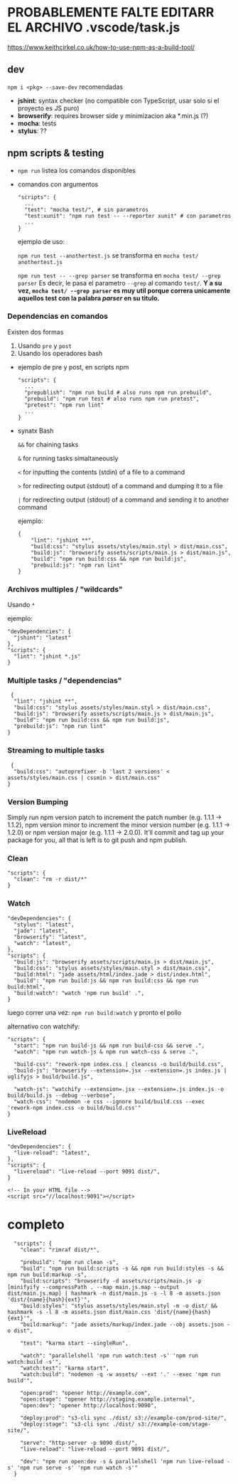 # PROBABLEMENTE FALTE EDITARR EL ARCHIVO .vscode/task.js

https://www.keithcirkel.co.uk/how-to-use-npm-as-a-build-tool/


## dev

`npm i <pkg> --save-dev` recomendadas

* **jshint**: syntax checker (no compatible con TypeScript, usar solo si el proyecto es JS puro)
* **browserify**: requires browser side y minimizacion aka *.min.js (?)
* **mocha**: tests
* **stylus**: ??

## npm scripts & testing

* `npm run` listea los comandos disponibles

* comandos con argumentos

  ```
  "scripts": {
    ...
    "test": "mocha test/", # sin parametros
    "test:xunit": "npm run test -- --reporter xunit" # con parametros
    ...
  }
  ```

  ejemplo de uso:
  
  `npm run test --anothertest.js` se transforma en `mocha test/ anothertest.js`

  `npm run test -- --grep parser` se transforma en `mocha test/ --grep parser` Es decir, le pasa el parametro `--grep` al comando `test/`. **Y a su vez, `mocha test/ --grep parser` es muy util porque correra unicamente aquellos test con la palabra *parser* en su titulo.**


### Dependencias en comandos

Existen dos formas

  1. Usando `pre` y `post`
  2. Usando los operadores bash

* ejemplo de pre y post, en scripts npm

  ```
  "scripts": {
    ...
    "prepublish": "npm run build # also runs npm run prebuild",    
    "prebuild": "npm run test # also runs npm run pretest",
    "pretest": "npm run lint"
    ...
  }
  ```

* synatx Bash

  `&&` for chaining tasks

  `&` for running tasks simaltaneously

  `<` for inputting the contents (stdin) of a file to a command

  `>` for redirecting output (stdout) of a command and dumping it to a file
  
  `|` for redirecting output (stdout) of a command and sending it to another command
  
  ejemplo:
  
  ```
  {
      "lint": "jshint **",
      "build:css": "stylus assets/styles/main.styl > dist/main.css",
      "build:js": "browserify assets/scripts/main.js > dist/main.js",
      "build": "npm run build:css && npm run build:js",
      "prebuild:js": "npm run lint"
  }
  ```
  
###  Archivos multiples / "wildcards"
Usando `*`

ejemplo:  

```
"devDependencies": {
  "jshint": "latest"
},
"scripts": {
  "lint": "jshint *.js"
}
```

### Multiple tasks / "dependencias"
```
 {
  "lint": "jshint **",
  "build:css": "stylus assets/styles/main.styl > dist/main.css",
  "build:js": "browserify assets/scripts/main.js > dist/main.js",
  "build": "npm run build:css && npm run build:js",
  "prebuild:js": "npm run lint"
}
```

### Streaming to multiple tasks

```
 {
  "build:css": "autoprefixer -b 'last 2 versions' < assets/styles/main.css | cssmin > dist/main.css"
}
```

### Version Bumping

Simply run npm version patch to increment the patch number (e.g. 1.1.1 -> 1.1.2), npm version minor to increment the minor version number (e.g. 1.1.1 -> 1.2.0) or npm version major (e.g. 1.1.1 -> 2.0.0). It’ll commit and tag up your package for you, all that is left is to git push and npm publish.

### Clean

```
"scripts": {
  "clean": "rm -r dist/*"
}
```

### Watch

```
"devDependencies": {
  "stylus": "latest",
  "jade": "latest",
  "browserify": "latest",
  "watch": "latest",
},
"scripts": {
  "build:js": "browserify assets/scripts/main.js > dist/main.js",
  "build:css": "stylus assets/styles/main.styl > dist/main.css",
  "build:html": "jade assets/html/index.jade > dist/index.html",
  "build": "npm run build:js && npm run build:css && npm run build:html",
  "build:watch": "watch 'npm run build' .",
}
```

luego correr una vez: `npm run build:watch` y pronto el pollo

alternativo con watchify:

```
"scripts": {
  "start": "npm run build-js && npm run build-css && serve .",
  "watch": "npm run watch-js & npm run watch-css & serve .",
  
  "build-css": "rework-npm index.css | cleancss -o build/build.css",
  "build-js": "browserify --extension=.jsx --extension=.js index.js | uglifyjs > build/build.js",
  
  "watch-js": "watchify --extension=.jsx --extension=.js index.js -o build/build.js --debug --verbose",
  "watch-css": "nodemon -e css --ignore build/build.css --exec 'rework-npm index.css -o build/build.css'"
}
```


### LiveReload

```
"devDependencies": {
  "live-reload": "latest",
},
"scripts": {
  "livereload": "live-reload --port 9091 dist/",
}
```

```
<!-- In your HTML file -->
<script src="//localhost:9091"></script>
```

# completo

```
  "scripts": {
    "clean": "rimraf dist/*",

    "prebuild": "npm run clean -s",
    "build": "npm run build:scripts -s && npm run build:styles -s && npm run build:markup -s",
    "build:scripts": "browserify -d assets/scripts/main.js -p [minifyify --compressPath . --map main.js.map --output dist/main.js.map] | hashmark -n dist/main.js -s -l 8 -m assets.json 'dist/{name}{hash}{ext}'",
    "build:styles": "stylus assets/styles/main.styl -m -o dist/ && hashmark -s -l 8 -m assets.json dist/main.css 'dist/{name}{hash}{ext}'",
    "build:markup": "jade assets/markup/index.jade --obj assets.json -o dist",

    "test": "karma start --singleRun",

    "watch": "parallelshell 'npm run watch:test -s' 'npm run watch:build -s'",
    "watch:test": "karma start",
    "watch:build": "nodemon -q -w assets/ --ext '.' --exec 'npm run build'",

    "open:prod": "opener http://example.com",
    "open:stage": "opener http://staging.example.internal",
    "open:dev": "opener http://localhost:9090",

    "deploy:prod": "s3-cli sync ./dist/ s3://example-com/prod-site/",
    "deploy:stage": "s3-cli sync ./dist/ s3://example-com/stage-site/",

    "serve": "http-server -p 9090 dist/",
    "live-reload": "live-reload --port 9091 dist/",

    "dev": "npm run open:dev -s & parallelshell 'npm run live-reload -s' 'npm run serve -s' 'npm run watch -s'"
  }
```
